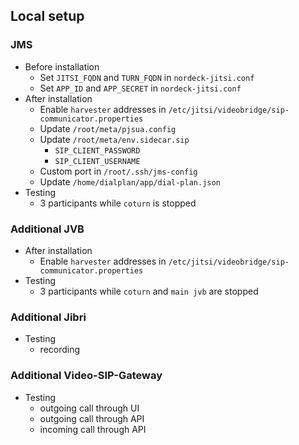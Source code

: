 ## Local setup

### JMS

- Before installation
  - Set `JITSI_FQDN` and `TURN_FQDN` in `nordeck-jitsi.conf`
  - Set `APP_ID` and `APP_SECRET` in `nordeck-jitsi.conf`
- After installation
  - Enable `harvester` addresses in
    `/etc/jitsi/videobridge/sip-communicator.properties`
  - Update `/root/meta/pjsua.config`
  - Update `/root/meta/env.sidecar.sip`
    - `SIP_CLIENT_PASSWORD`
    - `SIP_CLIENT_USERNAME`
  - Custom port in `/root/.ssh/jms-config`
  - Update `/home/dialplan/app/dial-plan.json`
- Testing
  - 3 participants while `coturn` is stopped

### Additional JVB

- After installation
  - Enable `harvester` addresses in
    `/etc/jitsi/videobridge/sip-communicator.properties`
- Testing
  - 3 participants while `coturn` and `main jvb` are stopped

### Additional Jibri

- Testing
  - recording

### Additional Video-SIP-Gateway

- Testing
  - outgoing call through UI
  - outgoing call through API
  - incoming call through API
